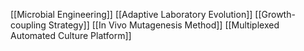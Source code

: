 [[Microbial Engineering]]
[[Adaptive Laboratory Evolution]]
[[Growth-coupling Strategy]]
[[In Vivo Mutagenesis Method]]
[[Multiplexed Automated Culture Platform]]
